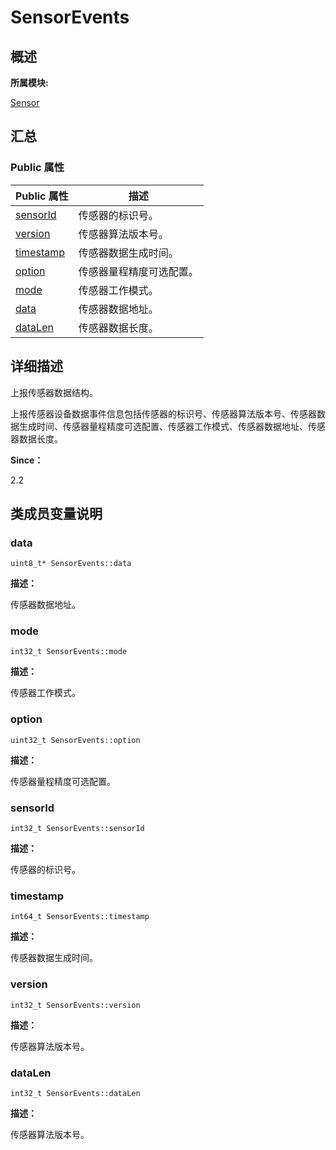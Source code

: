 # SensorEvents


## **概述**

**所属模块:**

[Sensor](_sensor.md)


## **汇总**


### Public 属性

  | Public&nbsp;属性 | 描述 | 
| -------- | -------- |
| [sensorId](#sensorid) | 传感器的标识号。 | 
| [version](#version) | 传感器算法版本号。 | 
| [timestamp](#timestamp) | 传感器数据生成时间。 | 
| [option](#option) | 传感器量程精度可选配置。 | 
| [mode](#mode) | 传感器工作模式。 | 
| [data](#data) | 传感器数据地址。 | 
| [dataLen](#datalen) | 传感器数据长度。 | 


## **详细描述**

上报传感器数据结构。

上报传感器设备数据事件信息包括传感器的标识号、传感器算法版本号、传感器数据生成时间、传感器量程精度可选配置、传感器工作模式、传感器数据地址、传感器数据长度。

**Since：**

2.2


## **类成员变量说明**


### data

  
```
uint8_t* SensorEvents::data
```

**描述：**

传感器数据地址。


### mode

  
```
int32_t SensorEvents::mode
```

**描述：**

传感器工作模式。


### option

  
```
uint32_t SensorEvents::option
```

**描述：**

传感器量程精度可选配置。


### sensorId

  
```
int32_t SensorEvents::sensorId
```

**描述：**

传感器的标识号。


### timestamp

  
```
int64_t SensorEvents::timestamp
```

**描述：**

传感器数据生成时间。


### version

  
```
int32_t SensorEvents::version
```

**描述：**

传感器算法版本号。


### dataLen

  
```
int32_t SensorEvents::dataLen
```

**描述：**

传感器算法版本号。
